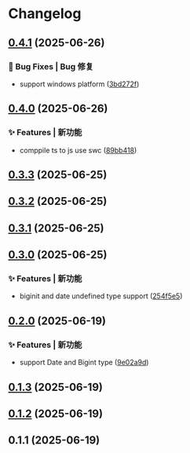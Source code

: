 # Changelog

## [0.4.1](https://github.com/wst7/runx/compare/v0.4.0...v0.4.1) (2025-06-26)

### 🐛 Bug Fixes | Bug 修复

* support windows platform ([3bd272f](https://github.com/wst7/runx/commit/3bd272ff656de8fa24eb148f51a4c0b8e5866e94))

## [0.4.0](https://github.com/wst7/runx/compare/v0.3.3...v0.4.0) (2025-06-26)

### ✨ Features | 新功能

* comppile ts to js use swc ([89bb418](https://github.com/wst7/runx/commit/89bb418640ffb667febea1c8fc7ccc8f75a133c0))

## [0.3.3](https://github.com/wst7/runx/compare/v0.3.2...v0.3.3) (2025-06-25)

## [0.3.2](https://github.com/wst7/runx/compare/v0.3.1...v0.3.2) (2025-06-25)

## [0.3.1](https://github.com/wst7/runx/compare/v0.3.0...v0.3.1) (2025-06-25)

## [0.3.0](https://github.com/wst7/runx/compare/v0.2.0...v0.3.0) (2025-06-25)

### ✨ Features | 新功能

* biginit and date undefined type support ([254f5e5](https://github.com/wst7/runx/commit/254f5e59809760310c2251e2694af98bf8de0e15))

## [0.2.0](https://github.com/wst7/runx/compare/v0.1.3...v0.2.0) (2025-06-19)

### ✨ Features | 新功能

* support Date and Bigint type ([9e02a9d](https://github.com/wst7/runx/commit/9e02a9df6afe91ffad840e5f271121f9b70ede12))

## [0.1.3](https://github.com/wst7/runx/compare/v0.1.2...v0.1.3) (2025-06-19)

## [0.1.2](https://github.com/wst7/runx/compare/v0.1.1...v0.1.2) (2025-06-19)

## 0.1.1 (2025-06-19)
